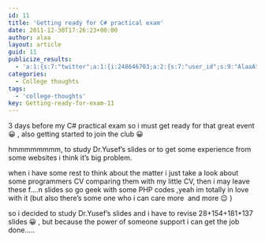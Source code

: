 ```yaml
---
id: 11
title: 'Getting ready for C# practical exam'
date: 2011-12-30T17:26:23+00:00
author: alaa
layout: article
guid: 11
publicize_results:
  - 'a:1:{s:7:"twitter";a:1:{i:248646703;a:2:{s:7:"user_id";s:9:"AlaaAttya";s:7:"post_id";s:18:"152802756099452928";}}}'
categories:
  - College thoughts
tags:
  - 'college-thoughts' 
key: Getting-ready-for-exam-11 
---
```

3 days before my C# practical exam so i must get ready for that great event 😀 , also getting started to join the club 😀

hmmmmmmmm, to study Dr.Yusef&#8217;s slides or to get some experience from some websites i think it&#8217;s big problem.

when i have some rest to think about the matter i just take a look about some programmers CV comparing them with my little CV, then i may leave these f&#8230;.n slides so go geek with some PHP codes ,yeah im totally in love with it (but also there&#8217;s some one who i can care more  and more 😉 )

so i decided to study Dr.Yusef&#8217;s slides and i have to revise 28+154+181+137 slides 😀 , but because the power of someone support i can get the job done&#8230;..